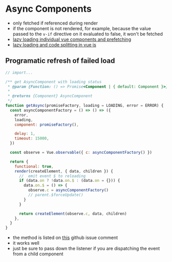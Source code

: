 # Async Components

- only fetched if referenced during render
- if the component is not rendered, for example, because the value passed to the `v-if` directive on it evaluated to false, it won't be fetched
- [lazy loading individual vue components and prefetching](https://vueschool.io/articles/vuejs-tutorials/lazy-loading-individual-vue-components-and-prefetching/)
- [lazy loading and code splitting in vue js](https://vueschool.io/articles/vuejs-tutorials/lazy-loading-and-code-splitting-in-vue-js/)

## Programatic refresh of failed load

```js
// import...

/** get AsyncComponent with loading status
 * @param {Function: () => Promise<Component | { default: Component }>} promiseFactory eg: () => import('Component')
 *
 * @returns {Component} AsyncComponent
 */
function getAsync(promiseFactory, loading = LOADING, error = ERROR) {
  const asyncComponentFactory = () => () => ({
    error,
    loading,
    component: promiseFactory(),

    delay: 1,
    timeout: 15000,
  })

  const observe = Vue.observable({ c: asyncComponentFactory() })

  return {
    functional: true,
    render(createElement, { data, children }) {
      //  emit event $ to reloading
      if (data.on ? !data.on.$ : (data.on = {})) {
        data.on.$ = () => {
          observe.c = asyncComponentFactory()
          // parent.$forceUpdate()
        }
      }

      return createElement(observe.c, data, children)
    },
  }
}
```

- the method is listed on [this](https://github.com/vuejs/vue/issues/9788#issuecomment-520519960) github issue comment
- it works well
- just be sure to pass down the listener if you are dispatching the event from a child component
